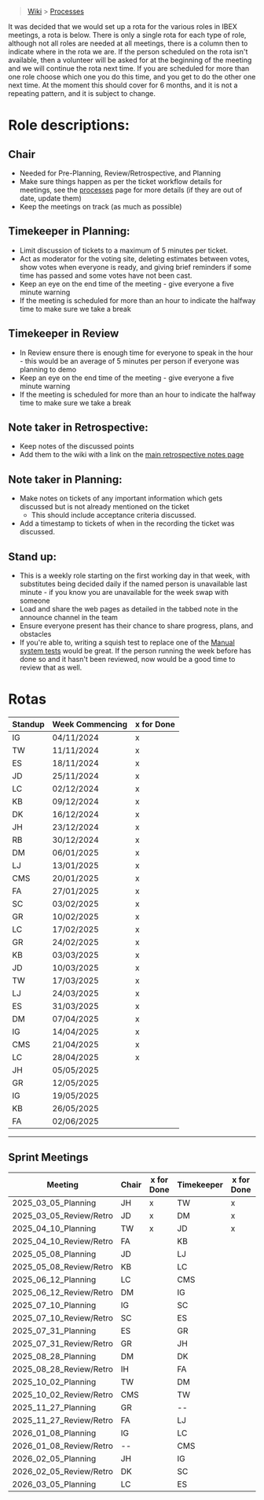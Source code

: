 > [Wiki](Home) > [Processes](Processes)

It was decided that we would set up a rota for the various roles in IBEX meetings, a rota is below. There is only a single rota for each type of role, although not all roles are needed at all meetings, there is a column then to indicate where in the rota we are. If the person scheduled on the rota isn't available, then a volunteer will be asked for at the beginning of the meeting and we will continue the rota next time. If you are scheduled for more than one role choose which one you do this time, and you get to do the other one next time. At the moment this should cover for 6 months, and it is not a repeating pattern, and it is subject to change.

# Role descriptions:
## Chair 
* Needed for Pre-Planning, Review/Retrospective, and Planning
* Make sure things happen as per the ticket workflow details for meetings, see the [processes](Processes) page for more details (if they are out of date, update them)
* Keep the meetings on track (as much as possible)

## Timekeeper in Planning:
* Limit discussion of tickets to a maximum of 5 minutes per ticket.
* Act as moderator for the voting site, deleting estimates between votes, show votes when everyone is ready, and giving brief reminders if some time has passed and some votes have not been cast.
* Keep an eye on the end time of the meeting - give everyone a five minute warning
* If the meeting is scheduled for more than an hour to indicate the halfway time to make sure we take a break

## Timekeeper in Review
* In Review ensure there is enough time for everyone to speak in the hour - this would be an average of 5 minutes per person if everyone was planning to demo
* Keep an eye on the end time of the meeting - give everyone a five minute warning
* If the meeting is scheduled for more than an hour to indicate the halfway time to make sure we take a break

## Note taker in Retrospective:
* Keep notes of the discussed points
* Add them to the wiki with a link on the [main retrospective notes page](Retrospective-Notes)

## Note taker in Planning:
* Make notes on tickets of any important information which gets discussed but is not already mentioned on the ticket
  * This should include acceptance criteria discussed.
* Add a timestamp to tickets of when in the recording the ticket was discussed.

## Stand up:
* This is a weekly role starting on the first working day in that week, with substitutes being decided daily if the named person is unavailable last minute - if you know you are unavailable for the week swap with someone
* Load and share the web pages as detailed in the tabbed note in the announce channel in the team
* Ensure everyone present has their chance to share progress, plans, and obstacles
* If you're able to, writing a squish test to replace one of the [Manual system tests](https://github.com/ISISComputingGroup/ibex_developers_manual/wiki/Manual-System-Tests) would be great. If the person running the week before has done so and it hasn't been reviewed, now would be a good time to review that as well. 

# Rotas

 | Standup | Week Commencing | x for Done |
  |--- | --- | --- |
 |IG | 04/11/2024 |x |
 |TW | 11/11/2024 |x |
 |ES | 18/11/2024 |x |
 |JD | 25/11/2024 |x |
 |LC | 02/12/2024 |x |
 |KB | 09/12/2024 |x |
 |DK | 16/12/2024 |x |
 |JH | 23/12/2024 |x |
 |RB | 30/12/2024 |x |
 |DM | 06/01/2025 |x |
 |LJ | 13/01/2025 |x |
 |CMS | 20/01/2025 |x |
 |FA | 27/01/2025 |x |
 |SC | 03/02/2025 |x |
 |GR | 10/02/2025 |x |
 |LC | 17/02/2025 |x |
 |GR | 24/02/2025 |x |
 |KB | 03/03/2025 |x |
 |JD | 10/03/2025 |x |
 |TW | 17/03/2025 |x |
 |LJ | 24/03/2025 |x |
 |ES | 31/03/2025 |x |
 |DM | 07/04/2025 |x |
 |IG | 14/04/2025 |x |
 |CMS | 21/04/2025 |x |
 |LC | 28/04/2025 |x |
 |JH | 05/05/2025 | |
 |GR | 12/05/2025 | |
 |IG | 19/05/2025 | |
 |KB | 26/05/2025 | |
 |FA | 02/06/2025 | |




***

## Sprint Meetings
| Meeting| Chair | x for Done | Timekeeper | x for Done | Note taker | x for Done |
| ---| --- | --- | ---| --- | --- | --- |
| 2025_03_05_Planning| JH |x  | TW|x  | IG|x  |
| 2025_03_05_Review/Retro| JD | x | DM| x | SC| x |
| 2025_04_10_Planning| TW | x | JD| x | DM| x |
| 2025_04_10_Review/Retro| FA |  | KB|  | DK|  |
| 2025_05_08_Planning| JD |  | LJ|  | GR|  |
| 2025_05_08_Review/Retro| KB |  | LC|  | ES|  |
| 2025_06_12_Planning| LC |  | CMS|  | JH|  |
| 2025_06_12_Review/Retro| DM |  | IG|  | LJ|  |
| 2025_07_10_Planning| IG |  | SC|  | TW|  |
| 2025_07_10_Review/Retro| SC |  | ES|  | DM|  |
| 2025_07_31_Planning| ES |  | GR|  | SC|  |
| 2025_07_31_Review/Retro| GR |  | JH|  | LC|  |
| 2025_08_28_Planning| DM |  | DK|  | LJ|  |
| 2025_08_28_Review/Retro| IH |  | FA|  | IG|  |
| 2025_10_02_Planning| TW |  | DM|  | DK|  |
| 2025_10_02_Review/Retro| CMS |  | TW|  | GR|  |
| 2025_11_27_Planning| GR |  | --|  | ES|  |
| 2025_11_27_Review/Retro| FA |  | LJ|  | --|  |
| 2026_01_08_Planning| IG |  | LC|  | LJ|  |
| 2026_01_08_Review/Retro| -- |  | CMS|  | TW|  |
| 2026_02_05_Planning| JH |  | IG|  | SC|  |
| 2026_02_05_Review/Retro| DK |  | SC|  | DM|  |
| 2026_03_05_Planning| LC |  | ES|  | JH|  |





